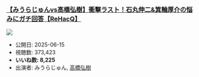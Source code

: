 ### [【みうらじゅんvs高橋弘樹】衝撃ラスト！石丸伸二&箕輪厚介の悩みにガチ回答【ReHacQ】](https://www.youtube.com/watch?v=n0VEjrT_6w8)
[![](https://img.youtube.com/vi/n0VEjrT_6w8/sddefault.jpg)](https://www.youtube.com/watch?v=n0VEjrT_6w8)
-   公開日: 2025-06-15
-   視聴数: 373,423
-   **いいね数: 8,225**
-   出演者: みうらじゅん, [高橋弘樹](/rehacq_fan/people/高橋弘樹 "wikilink")
